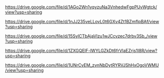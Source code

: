 <!-- # Отримуємо і виводимо весь список контактів у вигляді таблиці (console.table) -->
https://drive.google.com/file/d/1AGo2Wn1yqyzuNa3VnhedwFgpPUvWgtck/view?usp=sharing

<!-- # Отримуємо контакт по id -->
https://drive.google.com/file/d/1nJJ235veLLovL0t6GXv4Zt1BZmfIpBAf/view?usp=sharing

<!-- # Додаємо контакт -->
https://drive.google.com/file/d/15SylCTbAjaVlzu1wJCcvzec7drbv3Sb_/view?usp=sharing

<!-- # Видаляємо контакт -->
https://drive.google.com/file/d/1ZXGQElF-lWYLGZkDt6frVlaEZrjs1I8R/view?usp=sharing

<!-- # Змінюємо контакт -->
https://drive.google.com/file/d/1UNrCvEM_zvnNbDytRYRVJShHxOgoVWMU/view?usp=sharing